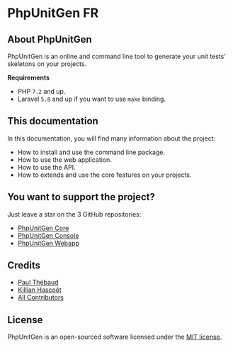 # PhpUnitGen FR

## About PhpUnitGen

PhpUnitGen is an online and command line tool to generate your unit tests'
skeletons on your projects.

**Requirements**

- PHP `7.2` and up.
- Laravel `5.8` and up if you want to use `make` binding.

## This documentation

In this documentation, you will find many information about the project:

- How to install and use the command line package.
- How to use the web application.
- How to use the API.
- How to extends and use the core features on your projects.

## You want to support the project?

Just leave a star on the 3 GitHub repositories:

- [PhpUnitGen Core](https://github.com/paul-thebaud/phpunitgen-core)
- [PhpUnitGen Console](https://github.com/paul-thebaud/phpunitgen-console)
- [PhpUnitGen Webapp](https://github.com/paul-thebaud/phpunitgen-webapp)

## Credits

- [Paul Thébaud](https://github/paul-thebaud)
- [Killian Hascoët](https://github.com/KillianH)
- [All Contributors](https://github.com/paul-thebaud/phpunitgen-core/graphs/contributors)

## License

PhpUnitGen is an open-sourced software licensed under the
[MIT license](https://opensource.org/licenses/MIT).

